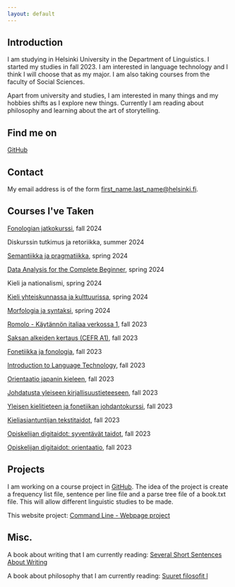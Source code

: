 ```yaml
---
layout: default
---
```


## Introduction

I am studying in Helsinki University in the Department of Linguistics. I started my studies in fall 2023. I am interested in language technology and I think I will choose that as my major. I am also taking courses from the faculty of Social Sciences.

Apart from university and studies, I am interested in many things and my hobbies shifts as I explore new things. Currently I am reading about philosophy and learning about the art of storytelling.

## Find me on

[GitHub](https://github.com/hhillee)

## Contact

My email address is of the form first_name.last_name@helsinki.fi. 

## Courses I've Taken

[Fonologian jatkokurssi](https://studies.helsinki.fi/kurssit/opintojakso/otm-848f303a-5aa5-4a68-aef9-9d215c568577/KIK-LG201), fall 2024

Diskurssin tutkimus ja retoriikka, summer 2024

[Semantiikka ja pragmatiikka](https://studies.helsinki.fi/kurssit/opintojakso/otm-91801cb0-1ff4-4804-8aac-b5f496abb040/KIK-LG103), spring 2024

[Data Analysis for the Complete Beginner](https://studies.helsinki.fi/kurssit/opintojakso/otm-b78d3756-489b-4040-b2fe-78133837e528/KIK-419), spring 2024

Kieli ja nationalismi, spring 2024

[Kieli yhteiskunnassa ja kulttuurissa](https://studies.helsinki.fi/kurssit/opintojakso/otm-b5d76257-906d-4d96-a7bd-748739801acc/KIK-402), spring 2024

[Morfologia ja syntaksi](https://studies.helsinki.fi/kurssit/opintojakso/otm-dd991013-1c45-4477-acd5-7ad63c093fd3/KIK-LG102), spring 2024

[Romolo - Käytännön italiaa verkossa 1](https://studies.helsinki.fi/kurssit/opintojakso/otm-55bfadad-2997-4545-bd07-ee85bb526bb9/KK-ITA103), fall 2023

[Saksan alkeiden kertaus (CEFR A1)](https://studies.helsinki.fi/kurssit/opintojakso/otm-5907d929-58a2-4fd2-82b8-4ccb2341cb8c/KK-SAK105), fall 2023

[Fonetiikka ja fonologia](https://studies.helsinki.fi/kurssit/opintojakso/otm-95ec052e-4687-4322-a53d-0abf4b9c303d/KIK-LG101), fall 2023

[Introduction to Language Technology](https://studies.helsinki.fi/kurssit/opintojakso/otm-96b452f8-1f60-4696-8f0e-50559973b315/KIK-405), fall 2023

[Orientaatio japanin kieleen](https://studies.helsinki.fi/kurssit/opintojakso/otm-bce917a3-1360-49d7-9c60-0b6a91dae360/KK-JAP001), fall 2023

[Johdatusta yleiseen kirjallisuustieteeseen](https://studies.helsinki.fi/kurssit/opintojakso/otm-a0175a99-0270-458f-a4a6-b47ff8969344/KIK-418), fall 2023

[Yleisen kielitieteen ja fonetiikan johdantokurssi](https://studies.helsinki.fi/kurssit/opintojakso/otm-9baa4a29-34d7-4594-94b9-4157be80766e/KIK-401), fall 2023

[Kieliasiantuntijan tekstitaidot](https://studies.helsinki.fi/kurssit/opintojakso/otm-4846f803-efbb-4ac5-be76-cbd3c88900fd/KOK-403S), fall 2023

[Opiskelijan digitaidot: syventävät taidot](https://studies.helsinki.fi/kurssit/opintojakso/otm-b27f0eab-de98-48c6-a940-55e3368155f7/DIGI-B), fall 2023

[Opiskelijan digitaidot: orientaatio](https://studies.helsinki.fi/kurssit/opintojakso/otm-57f0aee4-8ee8-4ceb-a31a-c41950268263/DIGI-A), fall 2023

## Projects

I am working on a course project in [GitHub](https://github.com/hhillee/cmdline-course). The idea of the project is create a frequency list file, sentence per line file and a parse tree file of a book.txt file. This will allow different linguistic studies to be made.

This website project:
[Command Line - Webpage project](https://github.com/hhillee/hhillee.github.io)


## Misc. 

A book about writing that I am currently reading:
[Several Short Sentences About Writing](https://www.amazon.com/Several-Short-Sentences-About-Writing/dp/0307279413)

A book about philosophy that I am currently reading:
[Suuret filosofit l](https://www.goodreads.com/book/show/12391162-suuret-filosofit)
